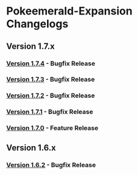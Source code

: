 # Pokeemerald-Expansion Changelogs

## Version 1.7.x

### [Version 1.7.4](docs/changelogs/1.7.4.md) - Bugfix Release

### [Version 1.7.3](docs/changelogs/1.7.3.md) - Bugfix Release

### [Version 1.7.2](docs/changelogs/1.7.2.md) - Bugfix Release

### [Version 1.7.1](docs/changelogs/1.7.1.md) - Bugfix Release

### [Version 1.7.0](docs/changelogs/1.7.0.md) - Feature Release

## Version 1.6.x

### [Version 1.6.2](docs/changelogs/1.6.2.md) - Bugfix Release
